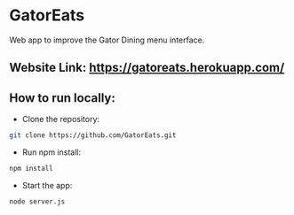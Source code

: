 # GatorEats
Web app to improve the Gator Dining menu interface.

## Website Link: https://gatoreats.herokuapp.com/

## How to run locally:
- Clone the repository:
```bash
git clone https://github.com/GatorEats.git
```
- Run npm install:
```bash
npm install
```
- Start the app:
```bash
node server.js
```
